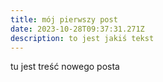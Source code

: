 ```yaml
---
title: mój pierwszy post
date: 2023-10-28T09:37:31.271Z
description: to jest jakiś tekst
---
```

tu jest treść nowego posta
